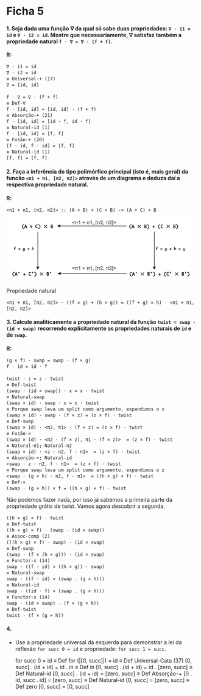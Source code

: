 Ficha 5
=====================

#### 1. Seja dada uma função ∇ da qual só sabe duas propriedades: `∇ ⋅ i1 = id` e `∇ ⋅ i2 = id`. Mostre que necessariamente, ∇ satisfaz também a propriedade natural `f ⋅ ∇ = ∇ ⋅ (f + f)`.

**R:**
    
    ∇ ⋅ i1 = id
    ∇ ⋅ i2 = id
    ≡ Universal-+ (17)
    ∇ = [id, id]

    f ⋅ ∇ = ∇ ⋅ (f + f)
    ≡ Def-∇
    f ⋅ [id, id] = [id, id] ⋅ (f + f)
    ≡ Absorção-+ (21)
    f ⋅ [id, id] = [id ⋅ f, id ⋅ f]
    ≡ Natural-id (1)
    f ⋅ [id, id] = [f, f]
    ≡ Fusão-+ (20)
    [f ⋅ id, f ⋅ id] = [f, f]
    ≡ Natural-id (1)
    [f, f] = [f, f]

#### 2. Faça a inferência do tipo polimórfico principal (isto é, mais geral) da funcão `<π1 + π1, [π2, π2]>` através de um diagrama e deduza daí a respectiva propriedade natural.

**R:**

    <π1 + π1, [π2, π2]> :: (A × B) + (C × B) -> (A + C) × B

![Diagram of free property of the function](/images/pis_nat.png)

Propriedade natural

    <π1 + π1, [π2, π2]> ⋅ ((f × g) + (h × g)) = ((f + g) × h) ⋅ <π1 + π1, [π2, π2]>
    
#### 3. Calcule analiticamente a propriedade natural da função `twist = swap · (id × swap)` recorrendo explicitamente as propriedades naturais de `id` e de `swap`.

**R:**

    (g × f) ⋅ swap = swap ⋅ (f × g)
    f ⋅ id = id ⋅ f 

    twist ⋅ z = z ⋅ twist
    ≡ Def-twist
    (swap ⋅ (id × swap)) ⋅ x = x ⋅ twist
    ≡ Natural-swap
    (swap × id) ⋅ swap ⋅ x = x ⋅ twist
    ≡ Porque swap leva um split como argumento, expandimos o x
    (swap × id) ⋅ swap ⋅ (f × z) = (z × f) ⋅ twist
    ≡ Def-swap 
    (swap × id) ⋅ <π2, π1> ⋅ (f × z) = (z × f) ⋅ twist
    ≡ Fusão-×
    (swap × id) ⋅ <π2 ⋅ (f × z), π1 ⋅ (f × z)>  = (z × f) ⋅ twist
    ≡ Natural-π1; Natural-π2
    (swap × id) ⋅ <z ⋅ π2, f ⋅ π1>  = (z × f) ⋅ twist
    ≡ Absorção-×; Natural-id
    <swap ⋅ z ⋅ π2, f ⋅ π1>  = (z × f) ⋅ twist
    ≡ Porque swap leva um split como argumento, expandimos o z
    <swap ⋅ (g × h) ⋅ π2, f ⋅ π1>  = ((h × g) × f) ⋅ twist
    ≡ Def-×
    (swap ⋅ (g × h)) × f = ((h × g) × f) ⋅ twist

Não podemos fazer nada, por isso já sabemos a primeira parte da propriedade grátis de twist. Vamos agora descobrir a segunda.

    ((h × g) × f) ⋅ twist
    ≡ Def-twist
    ((h × g) × f) ⋅ (swap · (id × swap))
    ≡ Assoc-comp (2)
    (((h × g) × f) ⋅ swap) · (id × swap)
    ≡ Def-swap
    (swap ⋅ (f × (h × g))) · (id × swap)
    ≡ Functor-x (14)
    swap ⋅ ((f ⋅ id) × ((h × g)) ⋅ swap)
    ≡ Natural-swap
    swap ⋅ ((f ⋅ id) × (swap . (g × h)))
    ≡ Natural-id
    swap ⋅ ((id ⋅ f) × (swap . (g × h)))
    ≡ Functor-x (14)
    swap ⋅ (id × swap) ⋅ (f × (g × h))
    ≡ Def-twist
    twist ⋅ (f × (g × h))


#### 4. 

* Use a propriedade universal da esquerda para demonstrar a lei da reflexão `for succ 0 = id` e propriedade: `for succ 1 = succ`.

    for succ 0 = id
    ≡ Def for
    (|[0, succ]|) = id
    ≡ Def Universal-Cata (37)
    [0, succ] . (id + id) = id . in
    ≡ Def in
    [0, succ] . (id + id) = id . [zero, succ]
    ≡ Def Natural-id
    [0, succ] . (id + id) = [zero, succ]
    ≡ Def Absorção-+
    [0 . id, succ . id] = [zero, succ]
    ≡ Def Natural-id
    [0, succ] = [zero, succ]
    ≡ Def zero
    [0, succ] = [0, succ]
